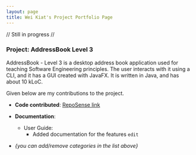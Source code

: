 ```yaml
---
layout: page
title: Wei Kiat's Project Portfolio Page
---
```

// Still in progress //
### Project: AddressBook Level 3

AddressBook - Level 3 is a desktop address book application used for teaching Software Engineering principles. The user interacts with it using a CLI, and it has a GUI created with JavaFX. It is written in Java, and has about 10 kLoC.

Given below are my contributions to the project.

* **Code contributed**: [RepoSense link]()

* **Documentation**:
    * User Guide:
        * Added documentation for the features `edit` 
        
* _{you can add/remove categories in the list above}_
